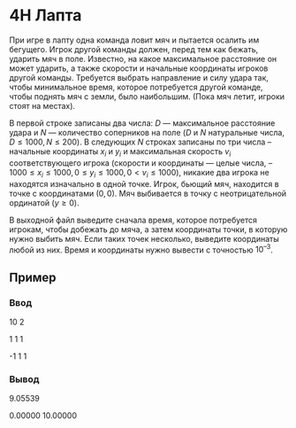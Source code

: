 # 4H Лапта

При игре в лапту одна команда ловит мяч и пытается осалить им бегущего. Игрок другой команды должен, перед тем как бежать, ударить мяч в поле. Известно, на какое максимальное расстояние он может ударить, а также скорости и начальные координаты игроков другой команды. Требуется выбрать направление и силу удара так, чтобы минимальное время, которое потребуется другой команде, чтобы поднять мяч с земли, было наибольшим. (Пока мяч летит, игроки стоят на местах).

В первой строке записаны два числа: $D$ — максимальное расстояние удара и $N$ — количество соперников на поле ($D$ и $N$ натуральные числа, $D ≤ 1000, N ≤ 200$). В следующих $N$ строках записаны по три числа – начальные координаты $x_i$ и $y_i$ и максимальная скорость $v_i$ соответствующего игрока (скорости и координаты — целые числа, $–1000 ≤ x_i ≤ 1000, 0 ≤ y_i ≤ 1000, 0 < v_i ≤ 1000$), никакие два игрока не находятся изначально в одной точке. Игрок, бьющий мяч, находится в точке с координатами $(0, 0)$. Мяч выбивается в точку с неотрицательной ординатой $(y ≥ 0)$.

В выходной файл выведите сначала время, которое потребуется игрокам, чтобы добежать до мяча, а затем координаты точки, в которую нужно выбить мяч. Если таких точек несколько, выведите координаты любой из них. Время и координаты нужно вывести с точностью $10^{–3}$.



## Пример

### Ввод

10 2

1 1 1

-1 1 1


### Вывод

9.05539

0.00000 10.00000
